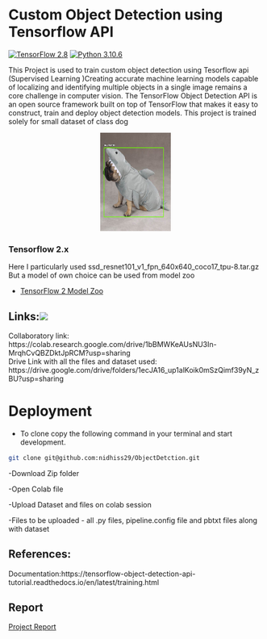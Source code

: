 # Custom Object Detection using Tensorflow API

[![TensorFlow 2.8](https://img.shields.io/badge/TensorFlow-2.8-FF6F00?logo=tensorflow)](https://github.com/tensorflow/tensorflow/releases/tag/v2.8.0)
[![Python 3.10.6](https://img.shields.io/badge/Python-3.10.6-3776AB)](https://www.python.org/downloads/release/python-360/)

This Project is used to train custom object detection using Tesorflow api
(Supervised Learning )Creating accurate machine learning models capable of localizing and identifying
multiple objects in a single image remains a core challenge in computer vision.
The TensorFlow Object Detection API is an open source framework built on top of
TensorFlow that makes it easy to construct, train and deploy object detection
models.
This project is trained solely for small dataset of class dog

<p align="center">
  <img src="result_19.png" width=140 height=195>
</p>

### Tensorflow 2.x
Here I particularly used ssd_resnet101_v1_fpn_640x640_coco17_tpu-8.tar.gz 
But a model of own choice can be used from model zoo
*   <a href='g3doc/tf2_detection_zoo.md'>
        TensorFlow 2 Model Zoo</a><br>
        
<h2>Links:<img src = "https://media1.giphy.com/media/JZ40cnfnN11KycrvMF/giphy.gif?cid=ecf05e47a0n3gi1bfqntqmob8g9aid1oyj2wr3ds3mg700bl&rid=giphy.gif" width = 64> </h2>
 Collaboratory link:
https://colab.research.google.com/drive/1bBMWKeAUsNU3In-MrqhCvQBZDktJpRCM?usp=sharing <br>
Drive Link with all the files and dataset used:
https://drive.google.com/drive/folders/1ecJA16_up1alKoik0mSzQimf39yN_zBU?usp=sharing

# Deployment
- To clone copy the following command in your terminal and start development.

```sh
git clone git@github.com:nidhiss29/ObjectDetction.git
```

-Download Zip folder

-Open Colab file 

-Upload Dataset and files on colab session

-Files to be uploaded  - all .py files, pipeline.config file and pbtxt files along with dataset 


<h2>References:</h2>
Documentation:https://tensorflow-object-detection-api-tutorial.readthedocs.io/en/latest/training.html

<h2>Report</h2>
<a href='obj-det project report.pdf'>Project Report</a>
